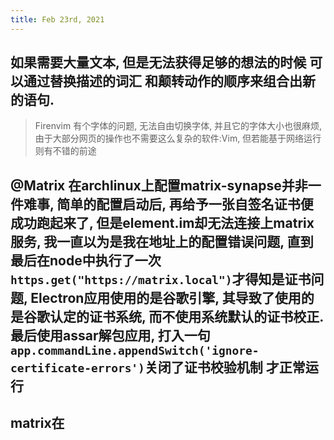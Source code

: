 ```yaml
---
title: Feb 23rd, 2021
---
```


## 如果需要大量文本, 但是无法获得足够的想法的时候 可以通过替换描述的词汇 和颠转动作的顺序来组合出新的语句.
> Firenvim 有个字体的问题, 无法自由切换字体, 并且它的字体大小也很麻烦, 由于大部分网页的操作也不需要这么复杂的软件:Vim, 但若能基于网络运行则有不错的前途
## @Matrix 在archlinux上配置matrix-synapse并非一件难事, 简单的配置启动后, 再给予一张自签名证书便成功跑起来了, 但是element.im却无法连接上matrix服务, 我一直以为是我在地址上的配置错误问题, 直到最后在node中执行了一次`https.get("https://matrix.local")`才得知是证书问题, Electron应用使用的是谷歌引擎, 其导致了使用的是谷歌认定的证书系统, 而不使用系统默认的证书校正. 最后使用assar解包应用, 打入一句`app.commandLine.appendSwitch('ignore-certificate-errors')`关闭了证书校验机制 才正常运行
## matrix在
